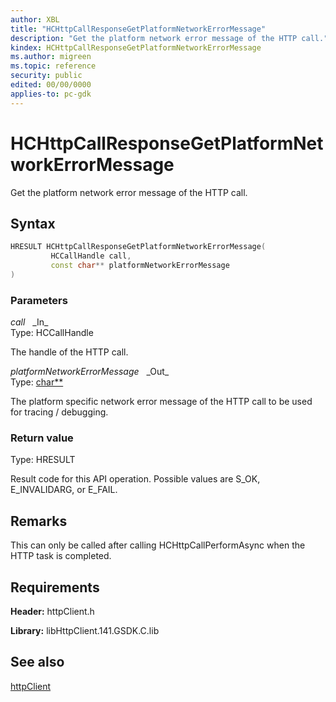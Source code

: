 ```yaml
---
author: XBL
title: "HCHttpCallResponseGetPlatformNetworkErrorMessage"
description: "Get the platform network error message of the HTTP call."
kindex: HCHttpCallResponseGetPlatformNetworkErrorMessage
ms.author: migreen
ms.topic: reference
security: public
edited: 00/00/0000
applies-to: pc-gdk
---
```


# HCHttpCallResponseGetPlatformNetworkErrorMessage  

Get the platform network error message of the HTTP call.  

## Syntax  
  
```cpp
HRESULT HCHttpCallResponseGetPlatformNetworkErrorMessage(  
         HCCallHandle call,  
         const char** platformNetworkErrorMessage  
)  
```  
  
### Parameters  
  
*call* &nbsp;&nbsp;\_In\_  
Type: HCCallHandle  
  
The handle of the HTTP call.  
  
*platformNetworkErrorMessage* &nbsp;&nbsp;\_Out\_  
Type: [char**](../../trace/structs/char.md)  
  
The platform specific network error message of the HTTP call to be used for tracing / debugging.  
  
  
### Return value  
Type: HRESULT
  
Result code for this API operation. Possible values are S_OK, E_INVALIDARG, or E_FAIL.
  
## Remarks  
  
This can only be called after calling HCHttpCallPerformAsync when the HTTP task is completed.
  
## Requirements  
  
**Header:** httpClient.h
  
**Library:** libHttpClient.141.GSDK.C.lib
  
## See also  
[httpClient](../httpclient_members.md)  
  
  
